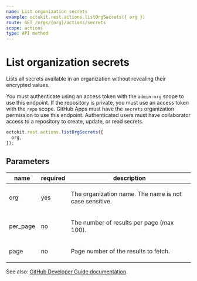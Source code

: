 ```yaml
---
name: List organization secrets
example: octokit.rest.actions.listOrgSecrets({ org })
route: GET /orgs/{org}/actions/secrets
scope: actions
type: API method
---
```


# List organization secrets

Lists all secrets available in an organization without revealing their
encrypted values.

You must authenticate using an access token with the `admin:org` scope to use this endpoint.
If the repository is private, you must use an access token with the `repo` scope.
GitHub Apps must have the `secrets` organization permission to use this endpoint.
Authenticated users must have collaborator access to a repository to create, update, or read secrets.

```js
octokit.rest.actions.listOrgSecrets({
  org,
});
```

## Parameters

<table>
  <thead>
    <tr>
      <th>name</th>
      <th>required</th>
      <th>description</th>
    </tr>
  </thead>
  <tbody>
    <tr><td>org</td><td>yes</td><td>

The organization name. The name is not case sensitive.

</td></tr>
<tr><td>per_page</td><td>no</td><td>

The number of results per page (max 100).

</td></tr>
<tr><td>page</td><td>no</td><td>

Page number of the results to fetch.

</td></tr>
  </tbody>
</table>

See also: [GitHub Developer Guide documentation](https://docs.github.com/rest/actions/secrets#list-organization-secrets).
